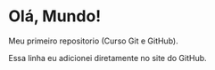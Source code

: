# Olá, Mundo!
 Meu primeiro repositorio (Curso Git e GitHub).

Essa linha eu adicionei diretamente no site do GitHub.
